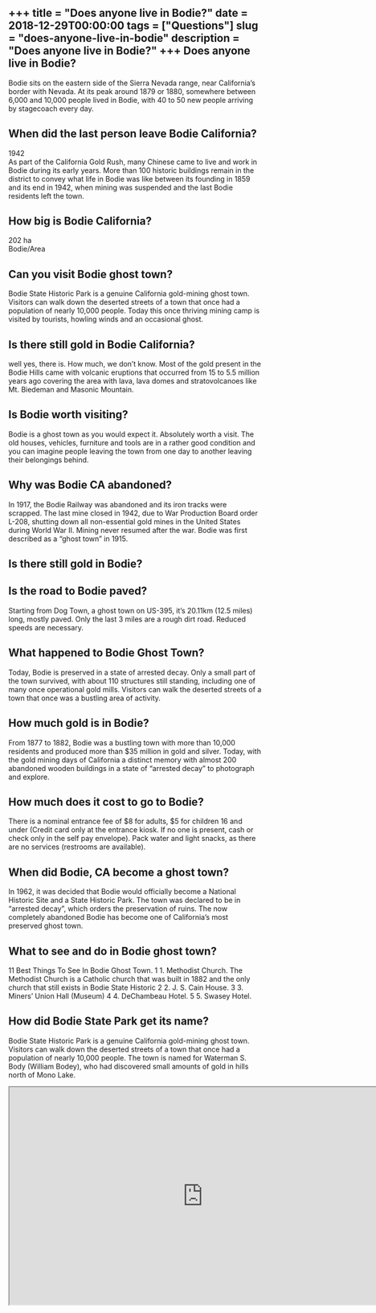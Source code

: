 +++
title = "Does anyone live in Bodie?"
date = 2018-12-29T00:00:00
tags = ["Questions"]
slug = "does-anyone-live-in-bodie"
description = "Does anyone live in Bodie?"
+++
Does anyone live in Bodie?
--------------------------

Bodie sits on the eastern side of the Sierra Nevada range, near California’s border with Nevada. At its peak around 1879 or 1880, somewhere between 6,000 and 10,000 people lived in Bodie, with 40 to 50 new people arriving by stagecoach every day.

When did the last person leave Bodie California?
------------------------------------------------

1942  
As part of the California Gold Rush, many Chinese came to live and work in Bodie during its early years. More than 100 historic buildings remain in the district to convey what life in Bodie was like between its founding in 1859 and its end in 1942, when mining was suspended and the last Bodie residents left the town.

How big is Bodie California?
----------------------------

202 ha  
Bodie/Area

Can you visit Bodie ghost town?
-------------------------------

Bodie State Historic Park is a genuine California gold-mining ghost town. Visitors can walk down the deserted streets of a town that once had a population of nearly 10,000 people. Today this once thriving mining camp is visited by tourists, howling winds and an occasional ghost.

Is there still gold in Bodie California?
----------------------------------------

well yes, there is. How much, we don’t know. Most of the gold present in the Bodie Hills came with volcanic eruptions that occurred from 15 to 5.5 million years ago covering the area with lava, lava domes and stratovolcanoes like Mt. Biedeman and Masonic Mountain.

Is Bodie worth visiting?
------------------------

Bodie is a ghost town as you would expect it. Absolutely worth a visit. The old houses, vehicles, furniture and tools are in a rather good condition and you can imagine people leaving the town from one day to another leaving their belongings behind.

Why was Bodie CA abandoned?
---------------------------

In 1917, the Bodie Railway was abandoned and its iron tracks were scrapped. The last mine closed in 1942, due to War Production Board order L-208, shutting down all non-essential gold mines in the United States during World War II. Mining never resumed after the war. Bodie was first described as a “ghost town” in 1915.

Is there still gold in Bodie?
-----------------------------

Is the road to Bodie paved?
---------------------------

Starting from Dog Town, a ghost town on US-395, it’s 20.11km (12.5 miles) long, mostly paved. Only the last 3 miles are a rough dirt road. Reduced speeds are necessary.

What happened to Bodie Ghost Town?
----------------------------------

Today, Bodie is preserved in a state of arrested decay. Only a small part of the town survived, with about 110 structures still standing, including one of many once operational gold mills. Visitors can walk the deserted streets of a town that once was a bustling area of activity.

How much gold is in Bodie?
--------------------------

From 1877 to 1882, Bodie was a bustling town with more than 10,000 residents and produced more than $35 million in gold and silver. Today, with the gold mining days of California a distinct memory with almost 200 abandoned wooden buildings in a state of “arrested decay” to photograph and explore.

How much does it cost to go to Bodie?
-------------------------------------

There is a nominal entrance fee of $8 for adults, $5 for children 16 and under (Credit card only at the entrance kiosk. If no one is present, cash or check only in the self pay envelope). Pack water and light snacks, as there are no services (restrooms are available).

When did Bodie, CA become a ghost town?
---------------------------------------

In 1962, it was decided that Bodie would officially become a National Historic Site and a State Historic Park. The town was declared to be in “arrested decay”, which orders the preservation of ruins. The now completely abandoned Bodie has become one of California’s most preserved ghost town.

What to see and do in Bodie ghost town?
---------------------------------------

11 Best Things To See In Bodie Ghost Town. 1 1. Methodist Church. The Methodist Church is a Catholic church that was built in 1882 and the only church that still exists in Bodie State Historic 2 2. J. S. Cain House. 3 3. Miners’ Union Hall (Museum) 4 4. DeChambeau Hotel. 5 5. Swasey Hotel.

How did Bodie State Park get its name?
--------------------------------------

Bodie State Historic Park is a genuine California gold-mining ghost town. Visitors can walk down the deserted streets of a town that once had a population of nearly 10,000 people. The town is named for Waterman S. Body (William Bodey), who had discovered small amounts of gold in hills north of Mono Lake.

<iframe allow="accelerometer; autoplay; clipboard-write; encrypted-media; gyroscope; picture-in-picture" allowfullscreen="" class="__youtube_prefs__  epyt-is-override  no-lazyload" data-no-lazy="1" data-origheight="433" data-origwidth="770" data-skipgform_ajax_framebjll="" height="433" id="_ytid_25675" loading="lazy" src="https://www.youtube.com/embed/MjIWLPBudBY?enablejsapi=1&autoplay=0&cc_load_policy=0&cc_lang_pref=&iv_load_policy=1&loop=0&modestbranding=0&rel=1&fs=1&playsinline=0&autohide=2&theme=dark&color=red&controls=1&" title="YouTube player" width="770"></iframe>